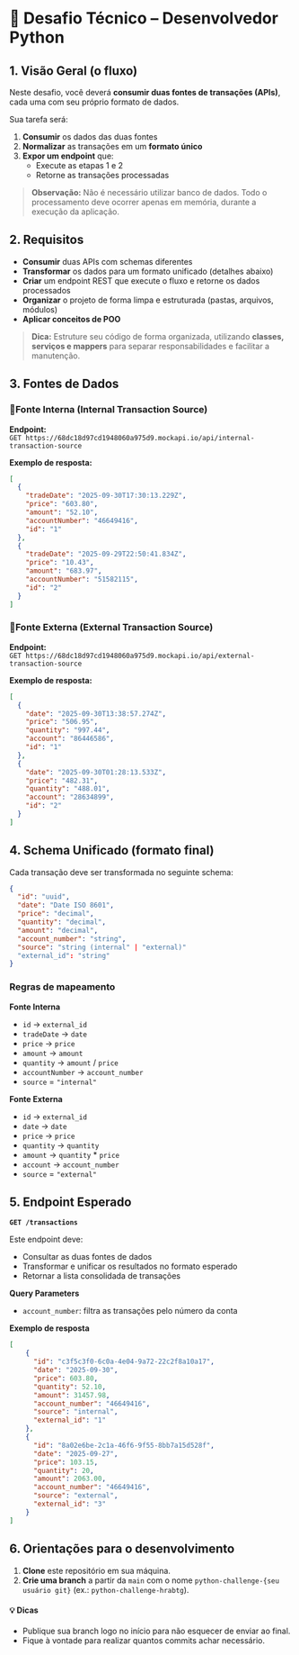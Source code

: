 # 📘 Desafio Técnico – Desenvolvedor Python

## 1. Visão Geral (o fluxo)
Neste desafio, você deverá **consumir duas fontes de transações (APIs)**, cada uma com seu próprio formato de dados.  

Sua tarefa será:  

1. **Consumir** os dados das duas fontes  
2. **Normalizar** as transações em um **formato único**  
3. **Expor um endpoint** que:  
   - Execute as etapas 1 e 2
   - Retorne as transações processadas  
   
>**Observação:** Não é necessário utilizar banco de dados. Todo o processamento deve ocorrer apenas em memória, durante a execução da aplicação.

## 2. Requisitos
- **Consumir** duas APIs com schemas diferentes  
- **Transformar** os dados para um formato unificado (detalhes abaixo)  
- **Criar** um endpoint REST que execute o fluxo e retorne os dados processados  
- **Organizar** o projeto de forma limpa e estruturada (pastas, arquivos, módulos)  
- **Aplicar conceitos de POO** 
> **Dica:** Estruture seu código de forma organizada, utilizando **classes, serviços e mappers** para separar responsabilidades e facilitar a manutenção.

## 3. Fontes de Dados
### 📌Fonte Interna (Internal Transaction Source)  
**Endpoint:**  
`GET https://68dc18d97cd1948060a975d9.mockapi.io/api/internal-transaction-source`  

**Exemplo de resposta:**  
```json
[
  {
    "tradeDate": "2025-09-30T17:30:13.229Z",
    "price": "603.80",
    "amount": "52.10",
    "accountNumber": "46649416",
    "id": "1"
  },
  {
    "tradeDate": "2025-09-29T22:50:41.834Z",
    "price": "10.43",
    "amount": "683.97",
    "accountNumber": "51582115",
    "id": "2"
  }
]
```

### 📌Fonte Externa (External Transaction Source)

**Endpoint:**  
`GET https://68dc18d97cd1948060a975d9.mockapi.io/api/external-transaction-source`

**Exemplo de resposta:**
```json
[
  {
    "date": "2025-09-30T13:38:57.274Z",
    "price": "506.95",
    "quantity": "997.44",
    "account": "86446586",
    "id": "1"
  },
  {
    "date": "2025-09-30T01:28:13.533Z",
    "price": "482.31",
    "quantity": "488.01",
    "account": "28634899",
    "id": "2"
  }
]
```

## 4. Schema Unificado (formato final)
Cada transação deve ser transformada no seguinte schema:

```json
{
  "id": "uuid",
  "date": "Date ISO 8601",
  "price": "decimal",
  "quantity": "decimal",
  "amount": "decimal",
  "account_number": "string",
  "source": "string (internal" | "external)"
  "external_id": "string"
}
```
### Regras de mapeamento

**Fonte Interna**
  - `id` → `external_id`
  - `tradeDate` → `date`
  - `price` → `price`
  - `amount` → `amount`
  - `quantity` → `amount` / `price`
  - `accountNumber` → `account_number`
  - `source` = `"internal"`

**Fonte Externa**
  - `id` → `external_id`
  - `date` → `date`
  - `price` → `price`
  - `quantity` → `quantity`
  - `amount` → `quantity` * `price`
  - `account` → `account_number`
  - `source` = `"external"`

## 5. Endpoint Esperado

**`GET /transactions`**

Este endpoint deve:
- Consultar as duas fontes de dados
- Transformar e unificar os resultados no formato esperado
- Retornar a lista consolidada de transações


**Query Parameters**
- `account_number`: filtra as transações pelo número da conta

**Exemplo de resposta**

```json
[
    {
      "id": "c3f5c3f0-6c0a-4e04-9a72-22c2f8a10a17",
      "date": "2025-09-30",
      "price": 603.80,
      "quantity": 52.10,
      "amount": 31457.98,
      "account_number": "46649416",
      "source": "internal",
      "external_id": "1"
    },
    {
      "id": "8a02e6be-2c1a-46f6-9f55-8bb7a15d528f",
      "date": "2025-09-27",
      "price": 103.15,
      "quantity": 20,
      "amount": 2063.00,
      "account_number": "46649416",
      "source": "external",
      "external_id": "3"
    }
]
```
## 6. Orientações para o desenvolvimento
1. **Clone** este repositório em sua máquina.
2. **Crie uma branch** a partir da `main` com o nome `python-challenge-{seu usuário git}` (ex.: `python-challenge-hrabtg`).

#### 💡 Dicas
- Publique sua branch logo no início para não esquecer de enviar ao final.  
- Fique à vontade para realizar quantos commits achar necessário. 
